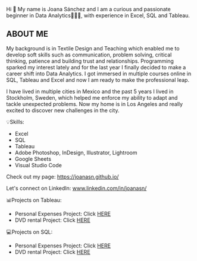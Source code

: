 Hi 👋
My name is Joana Sánchez and I am a curious and passionate beginner in Data Analytics👩🏾‍💻, with experience in Excel, SQL and Tableau.

<h2><strong>ABOUT ME</strong></h2>
My background is in Textile Design and Teaching which enabled me to develop soft skills such as communication, problem solving, critical thinking, patience and building trust and relationships. 
Programming sparked my interest lately and for the last year I finally decided to make a career shift into Data Analytics. I got immersed in multiple courses online in SQL, Tableau and Excel and now I am ready to make the professional leap. 

I have lived in multiple cities in Mexico and the past 5 years I lived in Stockholm, Sweden, which helped me enforce my ability to adapt and tackle unexpected problems. Now my home is in Los Angeles and really excited to discover new challenges in the city. 

:bulb:Skills: 
- Excel 
- SQL
- Tableau
- Adobe Photoshop, InDesign, Illustrator, Lightroom
- Google Sheets 
- Visual Studio Code 

Check out my page:
https://joanasn.github.io/

Let's connect on LinkedIn:
www.linkedin.com/in/joanasn/

:bar_chart:Projects on Tableau:

- Personal Expenses Project: Click <a href="https://public.tableau.com/app/profile/joanasn/viz/PersonalExpenses-Project/Conclussion">HERE</a>
-  DVD rental Project: Click <a href="https://public.tableau.com/app/profile/joanasn/viz/DVDrentalProject/DVDrental-Project">HERE</a>


:computer:Projects on SQL:

- Personal Expenses Project: Click <a href="https://github.com/Joanasn/PortfolioProject/blob/main/Queries.sql">HERE</a>
- DVD rental Project: Click <a href="https://github.com/Joanasn/SQL-Projects/blob/main/Project-DVD%20rental-PostgreSQL.sql">HERE</a>



<!---
Joanasn/Joanasn is a ✨ special ✨ repository because its `README.md` (this file) appears on your GitHub profile.
You can click the Preview link to take a look at your changes.
--->
